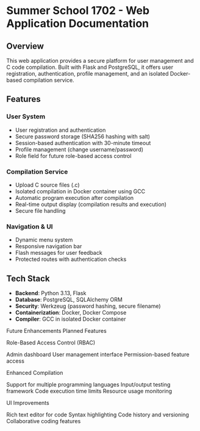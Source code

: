 # Summer School 1702 - Web Application Documentation

## Overview
This web application provides a secure platform for user management and C code compilation. Built with Flask and PostgreSQL, it offers user registration, authentication, profile management, and an isolated Docker-based compilation service.

## Features

### User System
* User registration and authentication
* Secure password storage (SHA256 hashing with salt)
* Session-based authentication with 30-minute timeout
* Profile management (change username/password)
* Role field for future role-based access control

### Compilation Service
* Upload C source files (.c)
* Isolated compilation in Docker container using GCC
* Automatic program execution after compilation
* Real-time output display (compilation results and execution)
* Secure file handling

### Navigation & UI
* Dynamic menu system
* Responsive navigation bar
* Flash messages for user feedback
* Protected routes with authentication checks

## Tech Stack

* **Backend**: Python 3.13, Flask
* **Database**: PostgreSQL, SQLAlchemy ORM
* **Security**: Werkzeug (password hashing, secure filename)
* **Containerization**: Docker, Docker Compose
* **Compiler**: GCC in isolated Docker container

Future Enhancements
Planned Features

Role-Based Access Control (RBAC)

Admin dashboard
User management interface
Permission-based feature access


Enhanced Compilation

Support for multiple programming languages
Input/output testing framework
Code execution time limits
Resource usage monitoring


UI Improvements

Rich text editor for code
Syntax highlighting
Code history and versioning
Collaborative coding features